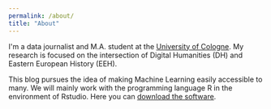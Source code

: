 ```yaml
---
permalink: /about/
title: "About"
---
```

I'm a data journalist and M.A. student at the [University of Cologne](https://www.portal.uni-koeln.de/index.php?id=9441&L=1). My research is focused on the intersection of Digital Humanities (DH) and Eastern European History (EEH). 

This blog pursues the idea of making Machine Learning easily accessible to many. We will mainly work with the programming language R in the environment of Rstudio. 
Here you can [download the software](https://rstudio.com/products/rstudio/download/).
